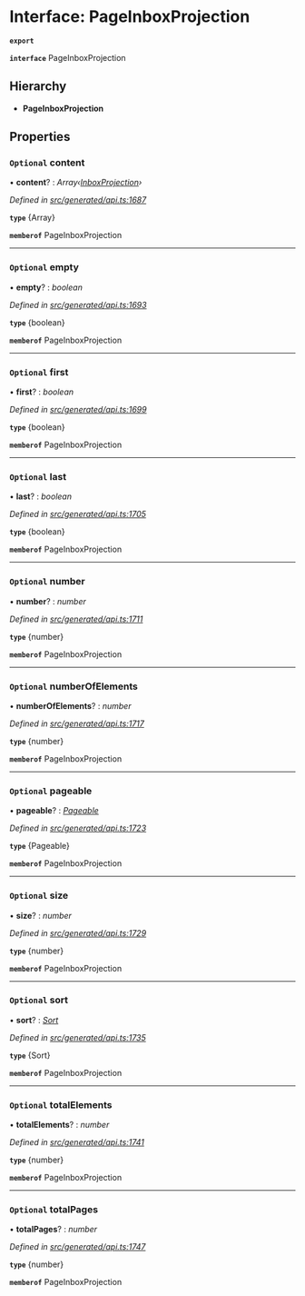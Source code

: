 # Interface: PageInboxProjection

**`export`** 

**`interface`** PageInboxProjection

## Hierarchy

* **PageInboxProjection**

## Properties

### `Optional` content

• **content**? : *Array‹[InboxProjection](_generated_api_.inboxprojection.md)›*

*Defined in [src/generated/api.ts:1687](https://github.com/mailslurp/mailslurp-client-ts-js/blob/6b83217/src/generated/api.ts#L1687)*

**`type`** {Array<InboxProjection>}

**`memberof`** PageInboxProjection

___

### `Optional` empty

• **empty**? : *boolean*

*Defined in [src/generated/api.ts:1693](https://github.com/mailslurp/mailslurp-client-ts-js/blob/6b83217/src/generated/api.ts#L1693)*

**`type`** {boolean}

**`memberof`** PageInboxProjection

___

### `Optional` first

• **first**? : *boolean*

*Defined in [src/generated/api.ts:1699](https://github.com/mailslurp/mailslurp-client-ts-js/blob/6b83217/src/generated/api.ts#L1699)*

**`type`** {boolean}

**`memberof`** PageInboxProjection

___

### `Optional` last

• **last**? : *boolean*

*Defined in [src/generated/api.ts:1705](https://github.com/mailslurp/mailslurp-client-ts-js/blob/6b83217/src/generated/api.ts#L1705)*

**`type`** {boolean}

**`memberof`** PageInboxProjection

___

### `Optional` number

• **number**? : *number*

*Defined in [src/generated/api.ts:1711](https://github.com/mailslurp/mailslurp-client-ts-js/blob/6b83217/src/generated/api.ts#L1711)*

**`type`** {number}

**`memberof`** PageInboxProjection

___

### `Optional` numberOfElements

• **numberOfElements**? : *number*

*Defined in [src/generated/api.ts:1717](https://github.com/mailslurp/mailslurp-client-ts-js/blob/6b83217/src/generated/api.ts#L1717)*

**`type`** {number}

**`memberof`** PageInboxProjection

___

### `Optional` pageable

• **pageable**? : *[Pageable](_generated_api_.pageable.md)*

*Defined in [src/generated/api.ts:1723](https://github.com/mailslurp/mailslurp-client-ts-js/blob/6b83217/src/generated/api.ts#L1723)*

**`type`** {Pageable}

**`memberof`** PageInboxProjection

___

### `Optional` size

• **size**? : *number*

*Defined in [src/generated/api.ts:1729](https://github.com/mailslurp/mailslurp-client-ts-js/blob/6b83217/src/generated/api.ts#L1729)*

**`type`** {number}

**`memberof`** PageInboxProjection

___

### `Optional` sort

• **sort**? : *[Sort](_generated_api_.sort.md)*

*Defined in [src/generated/api.ts:1735](https://github.com/mailslurp/mailslurp-client-ts-js/blob/6b83217/src/generated/api.ts#L1735)*

**`type`** {Sort}

**`memberof`** PageInboxProjection

___

### `Optional` totalElements

• **totalElements**? : *number*

*Defined in [src/generated/api.ts:1741](https://github.com/mailslurp/mailslurp-client-ts-js/blob/6b83217/src/generated/api.ts#L1741)*

**`type`** {number}

**`memberof`** PageInboxProjection

___

### `Optional` totalPages

• **totalPages**? : *number*

*Defined in [src/generated/api.ts:1747](https://github.com/mailslurp/mailslurp-client-ts-js/blob/6b83217/src/generated/api.ts#L1747)*

**`type`** {number}

**`memberof`** PageInboxProjection
